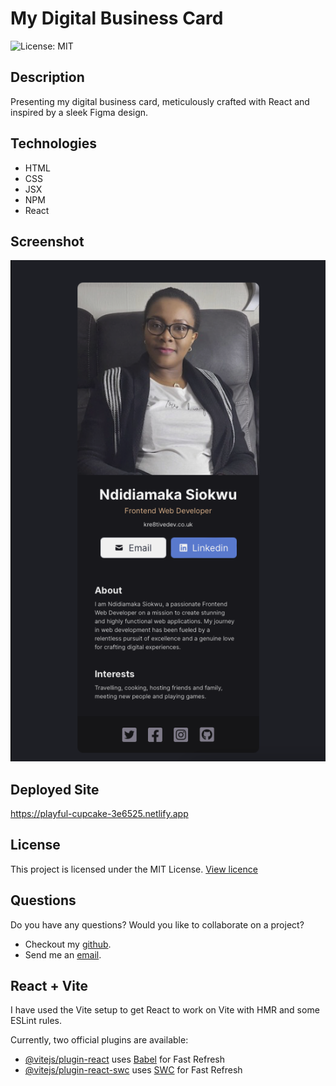 # My Digital Business Card
![License: MIT](https://img.shields.io/badge/License-MIT-yellow.svg)

## Description
Presenting my digital business card, meticulously crafted with React and inspired by a sleek Figma design.

 ## Technologies
  * HTML
  * CSS 
  * JSX  
  * NPM  
  * React

 ## Screenshot
 ![Screenshot](./src/assets/images/screenshot.png)

  ## Deployed Site
  https://playful-cupcake-3e6525.netlify.app

  ## License
  This project is licensed under the MIT License. [View licence](https://opensource.org/licenses/MIT)

  ## Questions
  Do you have any questions? Would you like to collaborate on a project?
  * Checkout my [github](https://github.com/ladykays).
  * Send me an [email](mailto:ladykerrion@yahoo.com).


## React + Vite

I have used the Vite setup to get React to work on Vite with HMR and some ESLint rules.

Currently, two official plugins are available:

- [@vitejs/plugin-react](https://github.com/vitejs/vite-plugin-react/blob/main/packages/plugin-react/README.md) uses [Babel](https://babeljs.io/) for Fast Refresh
- [@vitejs/plugin-react-swc](https://github.com/vitejs/vite-plugin-react-swc) uses [SWC](https://swc.rs/) for Fast Refresh

